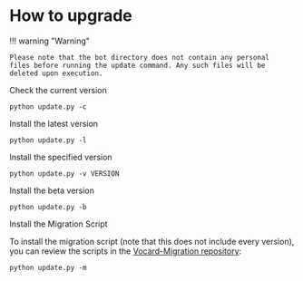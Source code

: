 # How to upgrade

!!! warning "Warning"

    Please note that the bot directory does not contain any personal 
    files before running the update command. Any such files will be
    deleted upon execution.
  
Check the current version

```
python update.py -c
```

Install the latest version

```
python update.py -l
```

Install the specified version

```
python update.py -v VERSION
```

Install the beta version

```
python update.py -b
``` 

Install the Migration Script

To install the migration script (note that this does not include every version), you can review the scripts in the [Vocard-Migration repository](https://github.com/ChocoMeow/Vocard-Magration):
```
python update.py -m
``` 